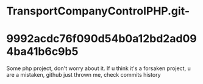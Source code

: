 
# TransportCompanyControlPHP.git-
# 9992acdc76f090d54b0a12bd2ad094ba41b6c9b5

Some php project, don't worry about it.
 If u think it's a forsaken project, u are a mistaken, github just thrown me, check commits history
